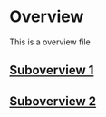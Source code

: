 # Overview

This is a overview file

## [Suboverview 1](suboverview1.md)
## [Suboverview 2](suboverview2.md)
